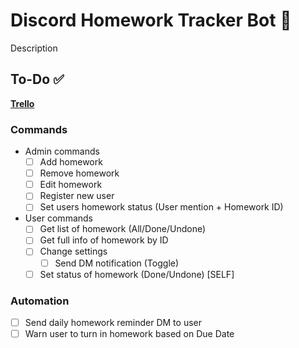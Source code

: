 # Discord Homework Tracker Bot 📖
Description

## To-Do ✅
**[Trello](https://trello.com/b/DRe7Qtt4/to-do)**
### Commands
- Admin commands
	- [ ] Add homework
	- [ ] Remove homework
	- [ ] Edit homework
	- [ ] Register new user
	- [ ] Set users homework status (User mention + Homework ID)
- User commands
	- [ ] Get list of homework (All/Done/Undone)
	- [ ] Get full info of homework by ID
	- [ ] Change settings
		- [ ] Send DM notification (Toggle) 
	- [ ] Set status of homework (Done/Undone) [SELF]

### Automation

 - [ ] Send daily homework reminder DM to user
 - [ ] Warn user to turn in homework based on Due Date
